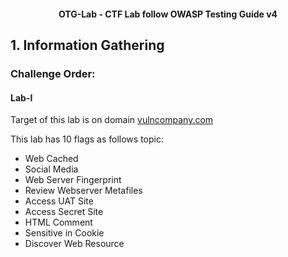 <h4 align="center">OTG-Lab - CTF Lab follow OWASP Testing Guide v4</h4>

## 1. Information Gathering

### Challenge Order:

#### Lab-I

Target of this lab is on domain [vulncompany.com](http://www.vulncompany.com/)

This lab has 10 flags as follows topic:

- Web Cached
- Social Media
- Web Server Fingerprint
- Review Webserver Metafiles
- Access UAT Site
- Access Secret Site
- HTML Comment
- Sensitive in Cookie
- Discover Web Resource
